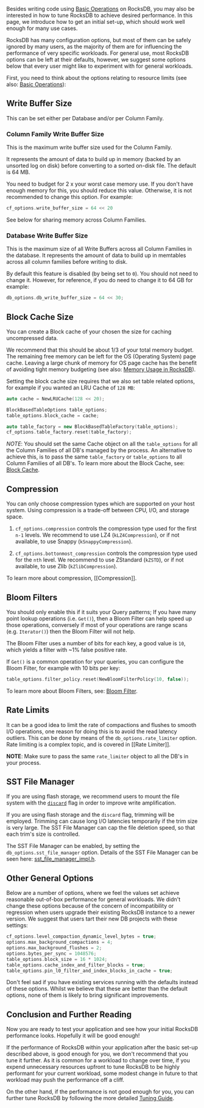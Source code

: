 Besides writing code using [Basic Operations](https://github.com/facebook/rocksdb/wiki/Basic-Operations) on RocksDB, you may also be interested in how to tune RocksDB to achieve desired performance. In this page, we introduce how to get an initial set-up, which should work well enough for many use cases.

RocksDB has many configuration options, but most of them can be safely ignored by many users, as the majority of them are for influencing the performance of very specific workloads. For general use, most RocksDB options can be left at their defaults, however, we suggest some options below that every user might like to experiment with for general workloads.

First, you need to think about the options relating to resource limits (see also: [Basic Operations](https://github.com/facebook/rocksdb/wiki/Basic-Operations)):

## Write Buffer Size

This can be set either per Database and/or per Column Family.

### Column Family Write Buffer Size

This is the maximum write buffer size used for the Column Family.

It represents the amount of data to build up in memory (backed by an unsorted log on disk) before converting to a sorted on-disk file. The default is 64 MB.

You need to budget for 2 x your worst case memory use. If you don't have enough memory for this, you should reduce this value. Otherwise, it is not recommended to change this option. For example:

```c++
cf_options.write_buffer_size = 64 << 20
```

See below for sharing memory across Column Families.

### Database Write Buffer Size

This is the maximum size of all Write Buffers across all Column Families in the database.
It represents the amount of data to build up in memtables across all column families before writing to disk.

By default this feature is disabled (by being set to `0`). You should not need to change it. However, for reference, if you do need to change it to 64 GB for example:

```c++
db_options.db_write_buffer_size = 64 << 30;
```

## Block Cache Size

You can create a Block cache of your chosen the size for caching uncompressed data.

We recommend that this should be about 1/3 of your total memory budget. The remaining free memory can be left for the OS (Operating System) page cache. Leaving a large chunk of memory for OS page cache has the benefit of avoiding tight memory budgeting (see also: [Memory Usage in RocksDB](https://github.com/facebook/rocksdb/wiki/Memory-usage-in-RocksDB)).

Setting the block cache size requires that we also set table related options, for example if you wanted an LRU Cache of `128 MB`:

```c++
auto cache = NewLRUCache(128 << 20);

BlockBasedTableOptions table_options;
table_options.block_cache = cache;

auto table_factory = new BlockBasedTableFactory(table_options);
cf_options.table_factory.reset(table_factory);
```

*NOTE*: You should set the same Cache object on all the `table_options` for all the Column Families of all DB's managed by the process. An alternative to achieve this, is to pass the same `table_factory` or `table_options` to all Column Families of all DB's. To learn more about the Block Cache, see: [Block Cache](https://github.com/facebook/rocksdb/wiki/Block-Cache).

## Compression

You can only choose compression types which are supported on your host system. Using compression is a trade-off between CPU, I/O, and storage space.

1. `cf_options.compression` controls the compression type used for the first `n-1` levels.
    We recommend to use LZ4 (`kLZ4Compression`), or if not available, to use Snappy (`kSnappyCompression`).

2. `cf_options.bottonmost_compression` controls the compression type used for the `nth` level.
    We recommend to use ZStandard (`kZSTD`), or if not available, to use Zlib (`kZlibCompression`).

To learn more about compression, [[Compression]].

## Bloom Filters
You should only enable this if it suits your Query patterns; If you have many point lookup operations (i.e. `Get()`), then a Bloom Filter can help speed up those operations, conversely if most of your operations are range scans (e.g. `Iterator()`) then the Bloom Filter will not help.

The Bloom Filter uses a number of bits for each key, a good value is `10`, which yields a filter with ~1% false positive rate.

If `Get()` is a common operation for your queries, you can configure the Bloom Filter, for example with 10 bits per key:

```c++
table_options.filter_policy.reset(NewBloomFilterPolicy(10, false));
```

To learn more about Bloom Filters, see: [Bloom Filter](https://github.com/facebook/rocksdb/wiki/RocksDB-Bloom-Filter).

## Rate Limits
It can be a good idea to limit the rate of compactions and flushes to smooth I/O operations, one reason for doing this is to avoid the read latency outliers. This can be done by means of the `db_options.rate_limiter` option. Rate limiting is a complex topic, and is covered in [[Rate Limiter]].

**NOTE**: Make sure to pass the same `rate_limiter` object to all the DB's in your process.

## SST File Manager
If you are using flash storage, we recommend users to mount the file system with the [`discard`](http://man7.org/linux/man-pages/man8/mount.8.html) flag in order to improve write amplification.

If you are using flash storage and the `discard` flag, trimming will be employed. Trimming can cause long I/O latencies temporarily if the trim size is very large. The SST File Manager can cap the file deletion speed, so that each trim's size is controlled.

The SST File Manager can be enabled, by setting the `db_options.sst_file_manager` option. Details of the SST File Manager can be seen here: [sst_file_manager_impl.h](https://github.com/facebook/rocksdb/blob/5.14.fb/util/sst_file_manager_impl.h#L28).

## Other General Options
Below are a number of options, where we feel the values set achieve reasonable out-of-box performance for general workloads. We didn't change these options because of the concern of incompatibility or regression when users upgrade their existing RocksDB instance to a newer version. We suggest that users tart their new DB projects with these settings:

```c++
cf_options.level_compaction_dynamic_level_bytes = true;
options.max_background_compactions = 4;
options.max_background_flushes = 2;
options.bytes_per_sync = 1048576;
table_options.block_size = 16 * 1024;
table_options.cache_index_and_filter_blocks = true;
table_options.pin_l0_filter_and_index_blocks_in_cache = true;
```

Don't feel sad if you have existing services running with the defaults instead of these options. Whilst we believe that these are better than the default options, none of them is likely to bring significant improvements.

## Conclusion and Further Reading

Now you are ready to test your application and see how your initial RocksDB performance looks. Hopefully it will be good enough!

If the performance of RocksDB within your application after the basic set-up described above, is good enough for you, we don't recommend that you tune it further.
As it is common for a workload to change over time, if you expend unnecessary resources upfront to tune RocksDB to be highly performant for your current workload, some modest change in future to that workload may push the performance off a cliff.

On the other hand, if the performance is not good enough for you, you can further tune RocksDB by following the more detailed [Tuning Guide](https://github.com/facebook/rocksdb/wiki/RocksDB-Tuning-Guide). 
